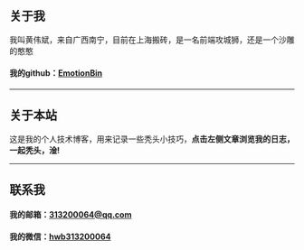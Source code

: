 ## 关于我

我叫黄伟斌，来自广西南宁，目前在上海搬砖，是一名前端攻城狮，还是一个沙雕的憨憨  

#### 我的github：[EmotionBin](https://github.com/EmotionBin)

----

## 关于本站

这是我的个人技术博客，用来记录一些秃头小技巧，**点击左侧文章浏览我的日志，一起秃头，淦!**

----

## 联系我

#### 我的邮箱：313200064@qq.com
#### 我的微信：[hwb313200064](https://s1.ax1x.com/2020/03/26/GSp7kj.jpg)